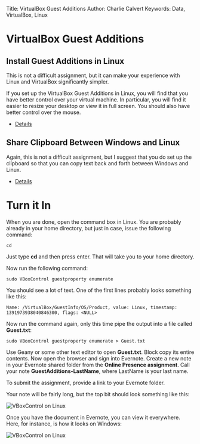Title: VirtualBox Guest Additions
Author: Charlie Calvert
Keywords: Data, VirtualBox, Linux

VirtualBox Guest Additions
===========================

Install Guest Additions in Linux
--------------------------------

This is not a difficult assignment, but it can make your experience with 
Linux and VirtualBox significantly simpler.

If you set up the VirtualBox Guest Additions in Linux, you will find 
that you have better control over your virtual machine. In 
particular, you will find it easier to resize your desktop or view it 
in full screen. You should also have better control over the mouse.

- [Details](http://elvenware.com/charlie/os/linux/VirtualBox.html#guest)

Share Clipboard Between Windows and Linux
-----------------------------------------

Again, this is not a difficult assignment, but I suggest that you do set up 
the clipboard so that you can copy text back and forth between 
Windows and Linux.

- [Details](http://elvenware.com/charlie/os/linux/VirtualBox.html#shareClipboard)


Turn it In
==========

When you are done, open the command box in Linux. You are probably already
in your home directory, but just in case, issue the following command:

	cd

Just type **cd** and then press enter. That will take you to your 
home directory.

Now run the following command:

	sudo VBoxControl guestproperty enumerate

You should see a lot of text. One of the first lines probably looks 
something like this:

	Name: /VirtualBox/GuestInfo/OS/Product, value: Linux, timestamp: 1391973938040846300, flags: <NULL>

Now run the command again, only this time pipe the output into a file 
called **Guest.txt**:

	sudo VBoxControl guestproperty enumerate > Guest.txt

Use Geany or some other text editor to open **Guest.txt**. Block 
copy its entire contents. Now open the browser and sign into 
Evernote. Create a new note in your Evernote shared folder from the 
**Online Presence assignment**. Call your note 
**GuestAdditions-LastName**, where LastName is your last name.

To submit the assignment, provide a link to your Evernote folder.

Your note will be fairly long, but the top bit should look something 
like this:

![VBoxControl on Linux](../Images/VBoxManage01.png)

Once you have the document in Evernote, you can view it everywhere. Here,
for instance, is how it looks on Windows:

![VBoxControl on Linux](../Images/VBoxManage02.png)


